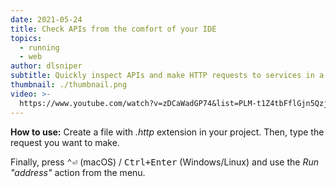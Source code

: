 ```yaml
---
date: 2021-05-24
title: Check APIs from the comfort of your IDE
topics:
  - running
  - web
author: dlsniper
subtitle: Quickly inspect APIs and make HTTP requests to services in a reusable manner
thumbnail: ./thumbnail.png
video: >-
  https://www.youtube.com/watch?v=zDCaWadGP74&list=PLM-t1Z4tbFflGjn5Qzjjku5J7SX3p-nhY&index=16&t=0s
---
```


**How to use:**
Create a file with _.http_ extension in your project. Then, type the request you want to make.

Finally, press <kbd>⌃⏎</kbd> (macOS) / <kbd>Ctrl+Enter</kbd> (Windows/Linux) and use the _Run "address"_ action from the menu.
